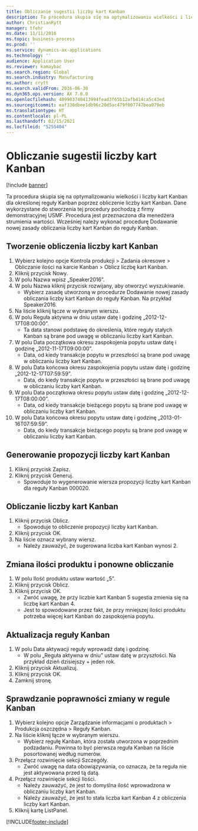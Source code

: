 ```yaml
---
title: Obliczanie sugestii liczby kart Kanban
description: Ta procedura skupia się na optymalizowaniu wielkości i liczby kart Kanban dla określonej reguły Kanban poprzez obliczenie liczby kart Kanban.
author: ChristianRytt
manager: tfehr
ms.date: 11/11/2016
ms.topic: business-process
ms.prod: ''
ms.service: dynamics-ax-applications
ms.technology: ''
audience: Application User
ms.reviewer: kamaybac
ms.search.region: Global
ms.search.industry: Manufacturing
ms.author: crytt
ms.search.validFrom: 2016-06-30
ms.dyn365.ops.version: AX 7.0.0
ms.openlocfilehash: 409903740413994fead3f65b12afb414ca5c43ed
ms.sourcegitcommit: eaf330dbee1db96c20d5ac479f007747bea079eb
ms.translationtype: HT
ms.contentlocale: pl-PL
ms.lasthandoff: 02/15/2021
ms.locfileid: "5255404"
---
```

# <a name="calculate-kanban-quantity-suggestions"></a>Obliczanie sugestii liczby kart Kanban

[!include [banner](../../includes/banner.md)]

Ta procedura skupia się na optymalizowaniu wielkości i liczby kart Kanban dla określonej reguły Kanban poprzez obliczenie liczby kart Kanban. Dane wykorzystane do stworzenia tej procedury pochodzą z firmy demonstracyjnej USMF. Procedura jest przeznaczona dla menedżera strumienia wartości. Wcześniej należy wykonać procedurę Dodawanie nowej zasady obliczania liczby kart Kanban do reguły Kanban.


## <a name="create-a-kanban-quantity-calculation"></a>Tworzenie obliczenia liczby kart Kanban
1. Wybierz kolejno opcje Kontrola produkcji > Zadania okresowe > Obliczanie ilości na karcie Kanban > Oblicz liczbę kart Kanban.
2. Kliknij przycisk Nowy.
3. W polu Nazwa wpisz „Speaker2016”.
4. W polu Nazwa kliknij przycisk rozwijany, aby otworzyć wyszukiwanie.
    * Wybierz zasadę utworzoną w procedurze Dodawanie nowej zasady obliczania liczby kart Kanban do reguły Kanban. Na przykład Speaker2016.  
5. Na liście kliknij łącze w wybranym wierszu.
6. W polu Reguła aktywna w dniu ustaw datę i godzinę „2012-12-17T08:00:00”.
    * Ta data stanowi podstawę do określenia, które reguły stałych Kanban są brane pod uwagę w obliczaniu liczby kart Kanban.  
7. W polu Data początkowa okresu zaspokojenia popytu ustaw datę i godzinę „2012-11-17T09:00:00”.
    * Data, od kiedy transakcje popytu w przeszłości są brane pod uwagę w obliczaniu liczby kart Kanban.  
8. W polu Data końcowa okresu zaspokojenia popytu ustaw datę i godzinę „2012-12-17T07:59:59”.
    * Data, do kiedy transakcje popytu w przeszłości są brane pod uwagę w obliczaniu liczby kart Kanban.  
9. W polu Data początkowa okresu popytu ustaw datę i godzinę „2012-12-17T08:00:00”.
    * Data, od kiedy transakcje bieżącego popytu są brane pod uwagę w obliczaniu liczby kart Kanban.  
10. W polu Data końcowa okresu popytu ustaw datę i godzinę „2013-01-16T07:59:59”.
    * Data, do kiedy transakcje bieżącego popytu są brane pod uwagę w obliczaniu liczby kart Kanban.  

## <a name="generate-kanban-quantity-proposal"></a>Generowanie propozycji liczby kart Kanban
1. Kliknij przycisk Zapisz.
2. Kliknij przycisk Generuj.
    * Spowoduje to wygenerowanie wiersza propozycji liczby kart Kanban dla reguły Kanban 000020.  

## <a name="run-kanban-quantity-calculation"></a>Obliczanie liczby kart Kanban
1. Kliknij przycisk Oblicz.
    * Spowoduje to obliczenie propozycji liczby kart Kanban.  
2. Kliknij przycisk OK.
3. Na liście oznacz wybrany wiersz.
    * Należy zauważyć, że sugerowana liczba kart Kanban wynosi 2.  

## <a name="change-product-quantity-and-calculate-again"></a>Zmiana ilości produktu i ponowne obliczanie
1. W polu Ilość produktu ustaw wartość „5”.
2. Kliknij przycisk Oblicz.
3. Kliknij przycisk OK.
    * Zwróć uwagę, że przy liczbie kart Kanban 5 sugestia zmienia się na liczbę kart Kanban 4.  
    * Jest to spowodowane przez fakt, że przy mniejszej ilości produktu potrzeba więcej kart Kanban do zaspokojenia popytu.  

## <a name="update-kanban-rule"></a>Aktualizacja reguły Kanban
1. W polu Data aktywacji reguły wprowadź datę i godzinę.
    * W polu „Reguła aktywna w dniu” ustaw datę w przyszłości. Na przykład dzień dzisiejszy + jeden rok.  
2. Kliknij przycisk Aktualizuj.
3. Kliknij przycisk OK.
4. Zamknij stronę.

## <a name="validate-change-on-kanban-rule"></a>Sprawdzanie poprawności zmiany w regule Kanban
1. Wybierz kolejno opcje Zarządzanie informacjami o produktach > Produkcja oszczędna > Reguły Kanban.
2. Na liście kliknij łącze w wybranym wierszu.
    * Wybierz regułę Kanban, która została utworzona w poprzednim podzadaniu. Powinna to być pierwsza reguła Kanban na liście posortowanej według numerów.  
3. Przełącz rozwinięcie sekcji Szczegóły.
    * Zwróć uwagę na data obowiązywania, co oznacza, że ta reguła nie jest aktywowana przed tą datą.  
4. Przełącz rozwinięcie sekcji Ilości.
    * Należy zauważyć, że jest to domyślna ilość wprowadzona w obliczaniu liczby kart Kanban.  
    * Należy zauważyć, że jest to stała liczba kart Kanban 4 z obliczenia liczby kart Kanban.  
5. Kliknij kartę ListPanel.



[!INCLUDE[footer-include](../../../includes/footer-banner.md)]